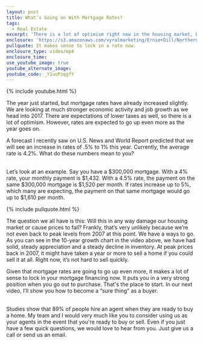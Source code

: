 ```yaml
---
layout: post
title: What’s Going on With Mortgage Rates?
tags:
  - Real Estate
excerpt: 'There is a lot of optimism right now in the housing market, but that doesn’t mean there isn’t something people are worried about. In this case, that thing is rising interest rates. Although they are still around 4.2% on average right now, they are predicted to increase by up to 1% this year by U.S. News and World Report. What should you know if you’re thinking of buying or selling this year? To find out, watch this short video.'
enclosure: 'https://s3.amazonaws.com/vyralmarketing/Ernie+Dill/Northern+Virginia+Real+Estate+Team+How+rates+are+affecting+our+market.mp4'
pullquote: It makes sense to lock in a rate now.
enclosure_type: video/mp4
enclosure_time:
use_youtube_image: true
youtube_alternate_image:
youtube_code: _Y1uuPzqgfY
---
```



{% include youtube.html %}

The year just started, but mortgage rates have already increased slightly. We are looking at much stronger economic activity and job growth as we head into 2017. There are expectations of lower taxes as well, so there is a lot of optimism. However, rates are expected to go up even more as the year goes on.

A forecast I recently saw on U.S. News and World Report predicted that we will see an increase in rates of .5% to 1% this year. Currently, the average rate is 4.2%. What do these numbers mean to you?

<br>Let’s look at an example. Say you have a $300,000 mortgage. With a 4% rate, your monthly payment is $1,432. With a 4.5% rate, the payment on the same $300,000 mortgage is $1,520 per month. If rates increase up to 5%, which many are expecting, the payment on that same mortgage would go up to $1,610 per month.

{% include pullquote.html %}

The question we all have is this: Will this in any way damage our housing market or cause prices to fall? Frankly, that’s very unlikely because we’re not even back to peak levels from 2007 at this point. We have a ways to go. As you can see in the 10-year growth chart in the video above, we have had solid, steady appreciation and a steady decline in inventory. At peak prices back in 2007, it might have taken a year or more to sell a home if you could sell it at all. Right now, it’s not hard to sell quickly.

Given that mortgage rates are going to go up even more, it makes a lot of sense to lock in your mortgage financing now. It puts you in a very strong position when you go out to purchase. That's the place to start. In our next video, I’ll show you how to become a “sure thing” as a buyer.

<br>Studies show that 89% of people hire an agent when they are ready to buy a home. My team and I would very much like you to consider using us as your agents in the event that you're ready to buy or sell. Even if you just have a few quick questions, we would love to hear from you. Just give us a call or send us an email.